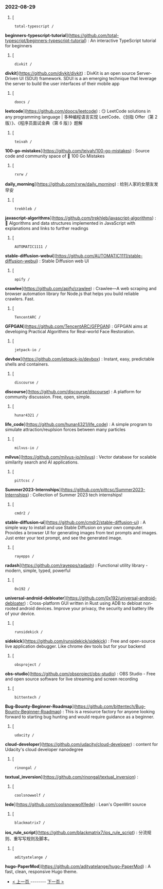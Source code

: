### 2022-08-29 
1. [
    

        total-typescript /
**beginners-typescript-tutorial**](https://github.com/total-typescript/beginners-typescript-tutorial) : An interactive TypeScript tutorial for beginners
1. [
    

        divkit /
**divkit**](https://github.com/divkit/divkit) : DivKit is an open source Server-Driven UI (SDUI) framework. SDUI is a an emerging technique that leverage the server to build the user interfaces of their mobile app
1. [
    

        doocs /
**leetcode**](https://github.com/doocs/leetcode) : 😏 LeetCode solutions in any programming language | 多种编程语言实现 LeetCode、《剑指 Offer（第 2 版）》、《程序员面试金典（第 6 版）》题解
1. [
    

        teivah /
**100-go-mistakes**](https://github.com/teivah/100-go-mistakes) : Source code and community space of 📖 100 Go Mistakes
1. [
    

        rxrw /
**daily_morning**](https://github.com/rxrw/daily_morning) : 给别人家的女朋友发早安
1. [
    

        trekhleb /
**javascript-algorithms**](https://github.com/trekhleb/javascript-algorithms) : 📝 Algorithms and data structures implemented in JavaScript with explanations and links to further readings
1. [
    

        AUTOMATIC1111 /
**stable-diffusion-webui**](https://github.com/AUTOMATIC1111/stable-diffusion-webui) : Stable Diffusion web UI
1. [
    

        apify /
**crawlee**](https://github.com/apify/crawlee) : Crawlee—A web scraping and browser automation library for Node.js that helps you build reliable crawlers. Fast.
1. [
    

        TencentARC /
**GFPGAN**](https://github.com/TencentARC/GFPGAN) : GFPGAN aims at developing Practical Algorithms for Real-world Face Restoration.
1. [
    

        jetpack-io /
**devbox**](https://github.com/jetpack-io/devbox) : Instant, easy, predictable shells and containers.
1. [
    

        discourse /
**discourse**](https://github.com/discourse/discourse) : A platform for community discussion. Free, open, simple.
1. [
    

        hunar4321 /
**life_code**](https://github.com/hunar4321/life_code) : A simple program to simulate attraction/reuplsion forces between many particles
1. [
    

        milvus-io /
**milvus**](https://github.com/milvus-io/milvus) : Vector database for scalable similarity search and AI applications.
1. [
    

        pittcsc /
**Summer2023-Internships**](https://github.com/pittcsc/Summer2023-Internships) : Collection of Summer 2023 tech internships!
1. [
    

        cmdr2 /
**stable-diffusion-ui**](https://github.com/cmdr2/stable-diffusion-ui) : A simple way to install and use Stable Diffusion on your own computer. Provides a browser UI for generating images from text prompts and images. Just enter your text prompt, and see the generated image.
1. [
    

        rayepps /
**radash**](https://github.com/rayepps/radash) : Functional utility library - modern, simple, typed, powerful
1. [
    

        0x192 /
**universal-android-debloater**](https://github.com/0x192/universal-android-debloater) : Cross-platform GUI written in Rust using ADB to debloat non-rooted android devices. Improve your privacy, the security and battery life of your device.
1. [
    

        runsidekick /
**sidekick**](https://github.com/runsidekick/sidekick) : Free and open-source live application debugger. Like chrome dev tools but for your backend
1. [
    

        obsproject /
**obs-studio**](https://github.com/obsproject/obs-studio) : OBS Studio - Free and open source software for live streaming and screen recording
1. [
    

        bittentech /
**Bug-Bounty-Beginner-Roadmap**](https://github.com/bittentech/Bug-Bounty-Beginner-Roadmap) : This is a resource factory for anyone looking forward to starting bug hunting and would require guidance as a beginner.
1. [
    

        udacity /
**cloud-developer**](https://github.com/udacity/cloud-developer) : content for Udacity's cloud developer nanodegree
1. [
    

        rinongal /
**textual_inversion**](https://github.com/rinongal/textual_inversion) : 
1. [
    

        coolsnowwolf /
**lede**](https://github.com/coolsnowwolf/lede) : Lean's OpenWrt source
1. [
    

        blackmatrix7 /
**ios_rule_script**](https://github.com/blackmatrix7/ios_rule_script) : 分流规则、重写写规则及脚本。
1. [
    

        adityatelange /
**hugo-PaperMod**](https://github.com/adityatelange/hugo-PaperMod) : A fast, clean, responsive Hugo theme. 

- [ < 上一页 ](https://github.com/able8/github-trending-daily-record/blob/master/2022-08-28.md) -------- [ 下一页 > ](https://github.com/able8/github-trending-daily-record/blob/master/2022-08-30.md)